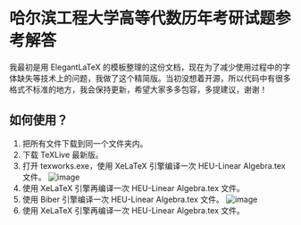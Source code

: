 # 哈尔滨工程大学高等代数历年考研试题参考解答

我最初是用 ElegantLaTeX 的模板整理的这份文档，现在为了减少使用过程中的字体缺失等技术上的问题，我做了这个精简版。当初没想着开源，所以代码中有很多格式不标准的地方，我会保持更新，希望大家多多包容，多提建议，谢谢！

## 如何使用？

1. 把所有文件下载到同一个文件夹内。
2. 下载 TeXLive 最新版。
3. 打开 texworks.exe，使用 XeLaTeX 引擎编译一次 HEU-Linear Algebra.tex 文件。
   ![image](https://user-images.githubusercontent.com/59717096/197384468-ca3dee0e-bb65-4b02-b0d1-8fb1b6f7205c.png)
4. 使用 XeLaTeX 引擎再编译一次 HEU-Linear Algebra.tex 文件。
5. 使用 Biber 引擎编译一次 HEU-Linear Algebra.tex 文件。
   ![image](https://user-images.githubusercontent.com/59717096/197384486-ba2a443d-fa2a-4f19-a5fc-023ac3799446.png)
6. 使用 XeLaTeX 引擎再编译一次 HEU-Linear Algebra.tex 文件。
